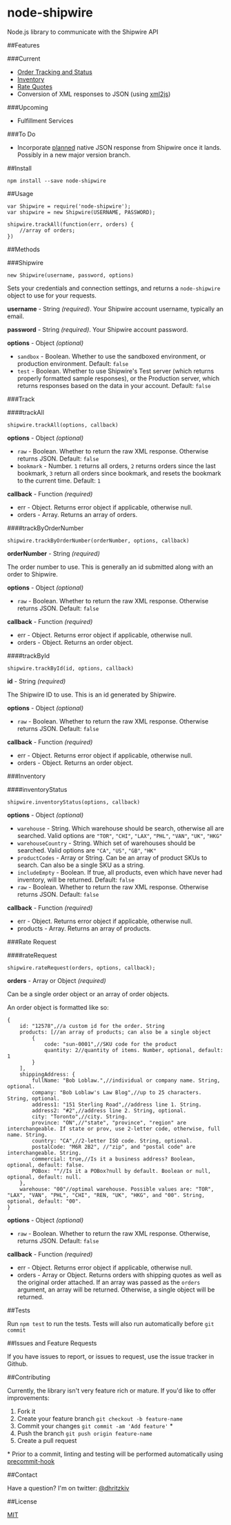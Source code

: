node-shipwire
=============

Node.js library to communicate with the Shipwire API

##Features

###Current

- [Order Tracking and Status](#Track)
- [Inventory](#Inventory)
- [Rate Quotes](#Rate-Request)
- Conversion of XML responses to JSON (using [xml2js](https://github.com/Leonidas-from-XIV/node-xml2js))

###Upcoming

- Fulfillment Services

###To Do

- Incorporate [planned](https://twitter.com/shipwire/status/443435986702598144) native JSON response from Shipwire once it lands. Possibly in a new major version branch.

##Install

	npm install --save node-shipwire

##Usage

	var Shipwire = require('node-shipwire');
	var shipwire = new Shipwire(USERNAME, PASSWORD);

	shipwire.trackAll(function(err, orders) {
		//array of orders;
	})

##Methods

###Shipwire

	new Shipwire(username, password, options)

Sets your credentials and connection settings, and returns a `node-shipwire` object to use for your requests.

**username** - String *(required)*.
Your Shipwire account username, typically an email.

**password** - String *(required)*.
Your Shipwire account password.

**options** - Object *(optional)*

- `sandbox` - Boolean. Whether to use the sandboxed environment, or production environment. Default: `false`
- `test` - Boolean. Whether to use Shipwire's Test server (which returns properly formatted sample responses), or the Production server, which returns responses based on the data in your account. Default: `false`

###Track

####trackAll

	shipwire.trackAll(options, callback)

**options** - Object *(optional)*

- `raw` - Boolean. Whether to return the raw XML response. Otherwise returns JSON. Default: `false`
- `bookmark` - Number. `1` returns all orders, `2` returns orders since the last bookmark, `3` return all orders since bookmark, and resets the bookmark to the current time. Default: `1`

**callback** - Function *(required)*

- err - Object. Returns error object if applicable, otherwise null.
- orders - Array. Returns an array of orders.


####trackByOrderNumber

	shipwire.trackByOrderNumber(orderNumber, options, callback)

**orderNumber** - String *(required)*

The order number to use. This is generally an id submitted along with an order to Shipwire.

**options** - Object *(optional)*

- `raw` - Boolean. Whether to return the raw XML response. Otherwise returns JSON. Default: `false`

**callback** - Function *(required)*

- err - Object. Returns error object if applicable, otherwise null.
- orders - Object. Returns an order object.


####trackById

	shipwire.trackById(id, options, callback)

**id** - String *(required)*

The Shipwire ID to use. This is an id generated by Shipwire.

**options** - Object *(optional)*

- `raw` - Boolean. Whether to return the raw XML response. Otherwise returns JSON. Default: `false`

**callback** - Function *(required)*

- err - Object. Returns error object if applicable, otherwise null.
- orders - Object. Returns an order object.


###Inventory

####inventoryStatus

	shipwire.inventoryStatus(options, callback)

**options** - Object *(optional)*

- `warehouse` - String. Which warehouse should be search, otherwise all are searched. Valid options are `"TOR"`, `"CHI"`, `"LAX"`, `"PHL"`, `"VAN"`, `"UK"`, `"HKG"`
- `warehouseCountry` - String. Which set of warehouses should be searched. Valid options are `"CA"`, `"US"`, `"GB"`, `"HK"`
- `productCodes` - Array or String. Can be an array of product SKUs to search. Can also be a single SKU as a string.
- `includeEmpty` - Boolean. If true, all products, even which have never had inventory, will be returned. Default: `false`
- `raw` - Boolean. Whether to return the raw XML response. Otherwise returns JSON. Default: `false`

**callback** - Function *(required)*

- err - Object. Returns error object if applicable, otherwise null.
- products - Array. Returns an array of products.


###Rate Request

####rateRequest

	shipwire.rateRequest(orders, options, callback);

**orders** - Array or Object *(required)*

Can be a single order object or an array of order objects.

An order object is formatted like so:

	{
		id: "12578",//a custom id for the order. String
		products: [//an array of products; can also be a single object
			{
				code: "sun-0001",//SKU code for the product
				quantity: 2//quantity of items. Number, optional, default: 1
			}
		],
		shippingAddress: {
			fullName: "Bob Loblaw.",//individual or company name. String, optional.
			company: "Bob Loblaw's Law Blog",//up to 25 characters. String, optional.
			address1: "151 Sterling Road",//address line 1. String.
			address2: "#2",//address line 2. String, optional.
			city: "Toronto",//city. String.
			province: "ON",//"state", "province", "region" are interchangeable. If state or prov, use 2-letter code, otherwise, full name. String.
			country: "CA",//2-letter ISO code. String, optional.
			postalCode: "M6R 2B2", //"zip", and "postal code" are interchangeable. String.
			commercial: true,//Is it a business address? Boolean, optional, default: false.
			POBox: ""//Is it a POBox?null by default. Boolean or null, optional, default: null.
		},
		warehouse: "00"//optimal warehouse. Possible values are: "TOR", "LAX", "VAN", "PHL", "CHI", "REN, "UK", "HKG", and "00". String, optional, default: "00".
	}

**options** - Object *(optional)*

- `raw` - Boolean. Whether to return the raw XML response. Otherwise, returns JSON. Default: `false`

**callback** - Function *(required)*

- err - Object. Returns error object if applicable, otherwise null.
- orders - Array or Object. Returns orders with shipping quotes as well as the original order attached. If an array was passed as the `orders` argument, an array will be returned. Otherwise, a single object will be returned.


##Tests

Run `npm test` to run the tests.
Tests will also run automatically before `git commit`

##Issues and Feature Requests

If you have issues to report, or issues to request, use the issue tracker in Github.

##Contributing

Currently, the library isn't very feature rich or mature. If you'd like to offer improvements:

1. Fork it
2. Create your feature branch `git checkout -b feature-name`
3. Commit your changes `git commit -am 'Add feature'` \*
4. Push the branch `git push origin feature-name`
5. Create a pull request

\* Prior to a commit, linting and testing will be performed automatically using [precommit-hook](https://github.com/nlf/precommit-hook)


##Contact

Have a question? I'm on twitter: [@dhritzkiv](https://twitter.com/dhritzkiv)


##License

[MIT](License)